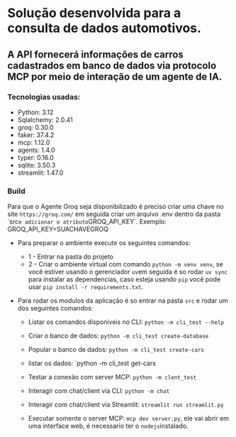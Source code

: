 # Solução desenvolvida para a consulta de dados automotivos.

## A API fornecerá informações de carros cadastrados em banco de dados via protocolo MCP por meio de interação de um agente de IA.

### Tecnologias usadas:

- Python: 3.12
- Sqlalchemy: 2.0.41
- groq: 0.30.0
- faker: 37.4.2
- mcp: 1.12.0
- agents: 1.4.0
- typer: 0.16.0
- sqlite: 3.50.3
- streamlit: 1.47.0

### Build
Para que o Agente Groq seja disponibilizado é preciso criar uma chave no site `https://groq.com/` em seguida criar um arquivo .env dentro da pasta ´src` e adicionar o atributo `GROQ_API_KEY`. Exemplo: GROQ_API_KEY=SUACHAVEGROQ

- Para preparar o ambiente execute os seguintes comandos:
    - 1 - Entrar na pasta do projeto
    - 2 - Criar o ambiente virtual com comando `python -m venv venv`, se você estiver usando o gerenciador `uv`em seguida é so rodar `uv sync` para instalar as dependencias, caso esteja usando `pip` você pode usar `pip install -r requirements.txt`.

- Para rodar os modulos da aplicação é so entrar na pasta `src` e rodar um dos seguintes comandos:

    - Listar os comandos disponiveis no CLI: `python -m cli_test --help`
    - Criar o banco de dados: `python -m cli_test create-database`
    - Popular o banco de dados: `python -m cli_test create-cars`
    - listar os dados: `python -m cli_test get-cars

    - Testar a conexão com server MCP: `python -m clent_test`
    - Interagir com chat/client via CLI: `python -m chat`
    - Interagir com chat/client via Streamlit: `streamlit run streamlit.py`
    - Executar somente o server MCP: `mcp dev server.py`, ele vai abrir em uma interface web, é necessario ter o `nodejs`instalado.

